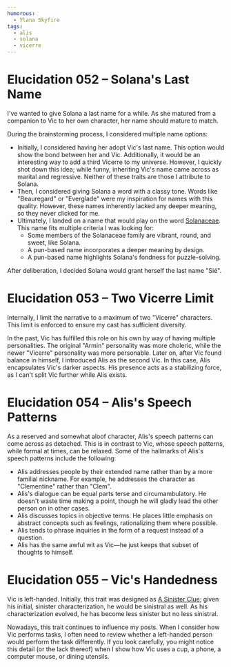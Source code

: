 ```yaml
---
humorous:
  - Ylana Skyfire
tags:
  - alis
  - solana
  - vicerre
---
```


# Elucidation 052 – Solana's Last Name

I've wanted to give Solana a last name for a while. As she matured from a companion to Vic to her own character, her name should mature to match.

During the brainstorming process, I considered multiple name options:

- Initially, I considered having her adopt Vic's last name. This option would show the bond between her and Vic. Additionally, it would be an interesting way to add a third Vicerre to my universe. However, I quickly shot down this idea; while funny, inheriting Vic's name came across as marital and regressive. Neither of these traits are those I attribute to Solana.
- Then, I considered giving Solana a word with a classy tone. Words like "Beauregard" or "Everglade" were my inspiration for names with this quality. However, these names inherently lacked any deeper meaning, so they never clicked for me.
- Ultimately, I landed on a name that would play on the word [Solanaceae](https://en.wikipedia.org/wiki/Solanaceae). This name fits multiple criteria I was looking for:
  - Some members of the Solanaceae family are vibrant, round, and sweet, like Solana.
  - A pun-based name incorporates a deeper meaning by design.
  - A pun-based name highlights Solana's fondness for puzzle-solving.

After deliberation, I decided Solana would grant herself the last name "Sié".

# Elucidation 053 – Two Vicerre Limit

Internally, I limit the narrative to a maximum of two "Vicerre" characters. This limit is enforced to ensure my cast has sufficient diversity.

In the past, Vic has fulfilled this role on his own by way of having multiple personalities. The original "Armin" personality was more choleric, while the newer "Vicerre" personality was more personable. Later on, after Vic found balance in himself, I introduced Alis as the second Vic. In this case, Alis encapsulates Vic's darker aspects. His presence acts as a stabilizing force, as I can't split Vic further while Alis exists.

# Elucidation 054 – Alis's Speech Patterns

As a reserved and somewhat aloof character, Alis's speech patterns can come across as detached. This is in contrast to Vic, whose speech patterns, while formal at times, can be relaxed. Some of the hallmarks of Alis's speech patterns include the following:

- Alis addresses people by their extended name rather than by a more familial nickname. For example, he addresses the character as "Clementine" rather than "Clem".
- Alis's dialogue can be equal parts terse and circumambulatory. He doesn't waste time making a point, though he will gladly lead the other person on in other cases.
- Alis discusses topics in objective terms. He places little emphasis on abstract concepts such as feelings, rationalizing them where possible.
- Alis tends to phrase inquiries in the form of a request instead of a question.
- Alis has the same awful wit as Vic—he just keeps that subset of thoughts to himself.

# Elucidation 055 – Vic's Handedness

Vic is left-handed. Initially, this trait was designed as [A Sinister Clue](https://tvtropes.org/pmwiki/pmwiki.php/Main/ASinisterClue); given his initial, sinister characterization, he would be sinistral as well. As his characterization evolved, he has become less sinister but no less sinistral.

Nowadays, this trait continues to influence my posts. When I consider how Vic performs tasks, I often need to review whether a left-handed person would perform the task differently. If you look carefully, you might notice this detail (or the lack thereof) when I show how Vic uses a cup, a phone, a computer mouse, or dining utensils.
